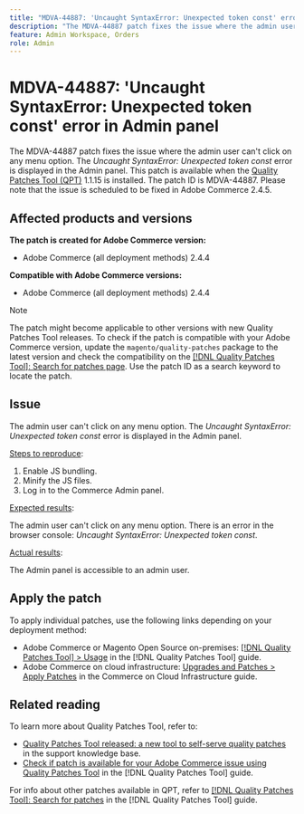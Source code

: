 ```yaml
---
title: "MDVA-44887: 'Uncaught SyntaxError: Unexpected token const' error in Admin panel"
description: "The MDVA-44887 patch fixes the issue where the admin user can't click on any menu option. The *Uncaught SyntaxError: Unexpected token const* error is displayed in the Admin panel. This patch is available when the [Quality Patches Tool (QPT)](https://experienceleague.adobe.com/en/docs/commerce-knowledge-base/kb/announcements/commerce-announcements/magento-quality-patches-released-new-tool-to-self-serve-quality-patches) 1.1.15 is installed. The patch ID is MDVA-44887. Please note that the issue is scheduled to be fixed in Adobe Commerce 2.4.5."
feature: Admin Workspace, Orders
role: Admin
---
```

# MDVA-44887: 'Uncaught SyntaxError: Unexpected token const' error in Admin panel

The MDVA-44887 patch fixes the issue where the admin user can't click on any menu option. The *Uncaught SyntaxError: Unexpected token const* error is displayed in the Admin panel. This patch is available when the [Quality Patches Tool (QPT)](https://experienceleague.adobe.com/en/docs/commerce-knowledge-base/kb/announcements/commerce-announcements/magento-quality-patches-released-new-tool-to-self-serve-quality-patches) 1.1.15 is installed. The patch ID is MDVA-44887. Please note that the issue is scheduled to be fixed in Adobe Commerce 2.4.5.

## Affected products and versions

**The patch is created for Adobe Commerce version:**

* Adobe Commerce (all deployment methods) 2.4.4

**Compatible with Adobe Commerce versions:**

* Adobe Commerce (all deployment methods) 2.4.4

>[!NOTE]
>
>The patch might become applicable to other versions with new Quality Patches Tool releases. To check if the patch is compatible with your Adobe Commerce version, update the `magento/quality-patches` package to the latest version and check the compatibility on the [[!DNL Quality Patches Tool]: Search for patches page](https://experienceleague.adobe.com/en/docs/commerce-knowledge-base/kb/announcements/commerce-announcements/magento-quality-patches-released-new-tool-to-self-serve-quality-patches). Use the patch ID as a search keyword to locate the patch.

## Issue

The admin user can't click on any menu option. The *Uncaught SyntaxError: Unexpected token const* error is displayed in the Admin panel.

<u>Steps to reproduce</u>:

1. Enable JS bundling.
1. Minify the JS files.
1. Log in to the Commerce Admin panel.

<u>Expected results</u>:

The admin user can't click on any menu option. There is an error in the browser console: *Uncaught SyntaxError: Unexpected token const*.

<u>Actual results</u>:

The Admin panel is accessible to an admin user.

## Apply the patch

To apply individual patches, use the following links depending on your deployment method:

* Adobe Commerce or Magento Open Source on-premises: [[!DNL Quality Patches Tool] > Usage](/help/tools/quality-patches-tool/usage.md) in the [!DNL Quality Patches Tool] guide.
* Adobe Commerce on cloud infrastructure: [Upgrades and Patches > Apply Patches](https://experienceleague.adobe.com/docs/commerce-cloud-service/user-guide/develop/upgrade/apply-patches.html) in the Commerce on Cloud Infrastructure guide.

## Related reading

To learn more about Quality Patches Tool, refer to:

* [Quality Patches Tool released: a new tool to self-serve quality patches](https://experienceleague.adobe.com/en/docs/commerce-knowledge-base/kb/announcements/commerce-announcements/magento-quality-patches-released-new-tool-to-self-serve-quality-patches) in the support knowledge base.
* [Check if patch is available for your Adobe Commerce issue using Quality Patches Tool](/help/tools/quality-patches-tool/patches-available-in-qpt/check-patch-for-magento-issue-with-magento-quality-patches.md) in the [!DNL Quality Patches Tool] guide.

For info about other patches available in QPT, refer to [[!DNL Quality Patches Tool]: Search for patches](https://experienceleague.adobe.com/tools/commerce-quality-patches/index.html) in the [!DNL Quality Patches Tool] guide.
